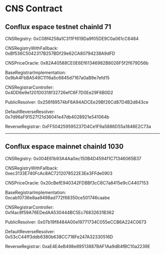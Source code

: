 # CNS Contract

## Conflux espace testnet chainId 71

CNSRegistry: 0xC08f4258a1C311Ff619Da9f05DE9C0a061cC6484

CNSRegistryWithFallback: 0xBf536C5042317B257BDf29e62CA80794238A9dFD

CNSPriceOracle: 0x82A40588CE0E6Ef61346982B8026F5f2f679D56b

BaseRegistrarImplementation: 0x9bA4FbBA549C1116a5c6845d7167a0aB9e7efd15

CNSRegistrarController: 0x4DD6e9e1201D0318f32726efC6F7D0Ee29F6B0D2

PublicResolver: 0x256f89574bF6A94ADCEe29Bf26Cd87D4B2d843ce

DefaultReverseResolver: 0x7d96aF91527f21d36041e47db4028921e541064b

ReverseRegistrar: 0xFF504259595237D4Ce1F9a5886D55a1848E2C73a

---

## Conflux espace mainnet chainId 1030

CNSRegistry: 0x004E61b93A4Aa0ec150B4D4594f1C71346065B37

CNSRegistryWithFallback: 0xec3133E740FcAc8AC7212078522E3Ee3FFde0903

CNSPriceOracle: 0x20cBefE940342FDBBf3cC6C7a8415e9cC4407153

BaseRegistrarImplementation: 0xcab10736e8aa9498ad772f68350ce501746caabe

CNSRegistrarController: 0xf4ac8f59A76EDedAA530444BC5Ec76832631B362

PublicResolver: 0x07b19f8484A00e19771734C055eCCB6A224C0673

DefaultReverseResolver: 0x53cC44ff3ddb6380b638CC718Fe247A32330516D

ReverseRegistrar: 0xaE4E4eB498e89513887BAF1Aa9dB4fBC10a2239E